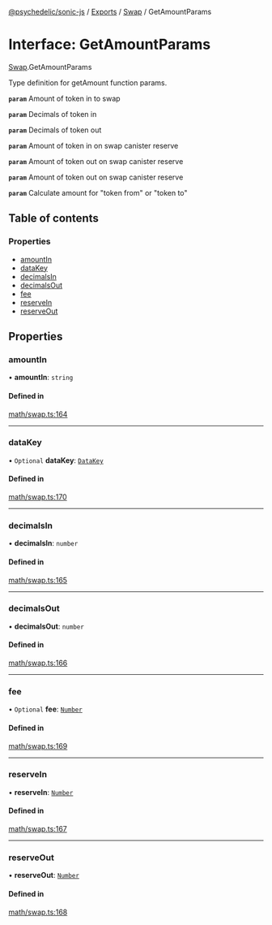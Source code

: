 [@psychedelic/sonic-js](../README.md) / [Exports](../modules.md) / [Swap](../modules/Swap.md) / GetAmountParams

# Interface: GetAmountParams

[Swap](../modules/Swap.md).GetAmountParams

Type definition for getAmount function params.

**`param`** Amount of token in to swap

**`param`** Decimals of token in

**`param`** Decimals of token out

**`param`** Amount of token in on swap canister reserve

**`param`** Amount of token out on swap canister reserve

**`param`** Amount of token out on swap canister reserve

**`param`** Calculate amount for "token from" or "token to"

## Table of contents

### Properties

- [amountIn](Swap.GetAmountParams.md#amountin)
- [dataKey](Swap.GetAmountParams.md#datakey)
- [decimalsIn](Swap.GetAmountParams.md#decimalsin)
- [decimalsOut](Swap.GetAmountParams.md#decimalsout)
- [fee](Swap.GetAmountParams.md#fee)
- [reserveIn](Swap.GetAmountParams.md#reservein)
- [reserveOut](Swap.GetAmountParams.md#reserveout)

## Properties

### amountIn

• **amountIn**: `string`

#### Defined in

[math/swap.ts:164](https://github.com/Psychedelic/sonic-js/blob/1430250/src/math/swap.ts#L164)

___

### dataKey

• `Optional` **dataKey**: [`DataKey`](../modules/Swap.md#datakey)

#### Defined in

[math/swap.ts:170](https://github.com/Psychedelic/sonic-js/blob/1430250/src/math/swap.ts#L170)

___

### decimalsIn

• **decimalsIn**: `number`

#### Defined in

[math/swap.ts:165](https://github.com/Psychedelic/sonic-js/blob/1430250/src/math/swap.ts#L165)

___

### decimalsOut

• **decimalsOut**: `number`

#### Defined in

[math/swap.ts:166](https://github.com/Psychedelic/sonic-js/blob/1430250/src/math/swap.ts#L166)

___

### fee

• `Optional` **fee**: [`Number`](../modules/Types.md#number)

#### Defined in

[math/swap.ts:169](https://github.com/Psychedelic/sonic-js/blob/1430250/src/math/swap.ts#L169)

___

### reserveIn

• **reserveIn**: [`Number`](../modules/Types.md#number)

#### Defined in

[math/swap.ts:167](https://github.com/Psychedelic/sonic-js/blob/1430250/src/math/swap.ts#L167)

___

### reserveOut

• **reserveOut**: [`Number`](../modules/Types.md#number)

#### Defined in

[math/swap.ts:168](https://github.com/Psychedelic/sonic-js/blob/1430250/src/math/swap.ts#L168)

